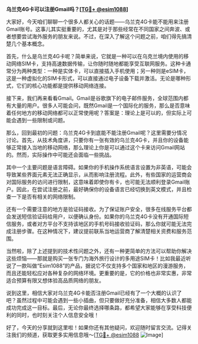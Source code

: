 **乌兰克4G卡可以注册Gmail吗？[[TG💪+ @esim1088](https://t.me/s/esim1088)]**

大家好，今天咱们聊聊一个很多人都关心的话题——乌兰克4G卡能不能用来注册Gmail账号。这事儿其实挺重要的，尤其是对于那些经常在不同国家之间奔波、或者想要尝试海外服务的朋友来说。不过，在深入了解这个问题之前，咱们得先搞清楚几个基本概念。

首先，什么是乌兰克4G卡呢？简单来说，它就是一种可以在乌克兰境内使用的移动网络SIM卡，支持高速数据传输，让你随时随地都能享受互联网服务。这种卡通常分为两种类型：一种是实体卡，可以直接插入手机使用；另一种则是eSIM卡，这是一种虚拟化的SIM卡形式，可以直接通过电子设备下载并激活。无论是哪种形式，它们的核心功能都是提供移动网络连接。

接下来，我们再来看看Gmail。Gmail是谷歌旗下的电子邮件服务，全球范围内都有大量的用户。很多人可能会问，既然Gmail是一个国际化的服务，那么是否意味着任何地方的移动网络都可以正常使用呢？答案是：理论上是可以的，但实际上可能会遇到一些限制或问题。

那么，回到最初的问题：乌兰克4G卡到底能不能注册Gmail呢？这里需要分情况讨论。首先，从技术角度讲，只要你有一张有效的乌兰克4G卡，并且你的设备能够正常接入当地的移动网络，那么理论上你是可以通过这个卡来访问Gmail网站的。然而，实际操作中可能还会面临一些挑战。

其中一个主要问题是语言障碍。如果你的手机操作系统语言设置为非英语，可能会导致某些界面元素无法正确显示，从而影响注册流程。此外，有些国家的运营商会对国际服务的访问进行限制，这意味着即使你有卡，也可能无法顺利登录Gmail账户。因此，在尝试注册之前，最好确保你的设备语言已经切换到英文模式，并且检查一下是否有相关的网络限制。

还有一个需要注意的地方是验证码接收。为了保证账户安全，很多在线服务平台都会发送短信验证码给用户，以便确认身份。如果你的乌兰克4G卡没有开通国际短信服务，或者对方平台不支持该地区的手机号码接收验证码，那么你就可能无法完成注册步骤。在这种情况下，建议提前联系当地运营商了解清楚相关资费和服务范围。

当然啦，除了上述提到的技术性问题之外，还有一种更简单的方法可以帮助你解决这些烦恼——那就是购买一张专门为海外旅行设计的多用途SIM卡！比如我最近听说了一款叫做“Esim1088”的产品，据说它不仅支持多个国家和地区的漫游服务，而且还能轻松应对各种复杂的网络环境。更重要的是，它的价格也非常实惠，非常适合预算有限又想体验高品质网络的朋友。

说到这里，相信大家对乌兰克4G卡能否注册Gmail已经有了一个大概的认识了吧？虽然过程中可能会遇到一些小插曲，但只要做好充分准备，相信大多数人都能成功完成这一目标。最后，无论你最终选择哪条路，都希望大家能够在享受科技便利的同时，也时刻关注个人信息安全哦！

好了，今天的分享就到这里啦！如果你还有其他疑问，欢迎随时留言交流。记得关注我们的频道，获取更多实用信息哦～[[TG💪+ @esim1088](https://t.me/s/esim1088) ![Image](https://i.postimg.cc/4NQfJmqS/Snipaste-2025-05-13-00-14-12.png)]